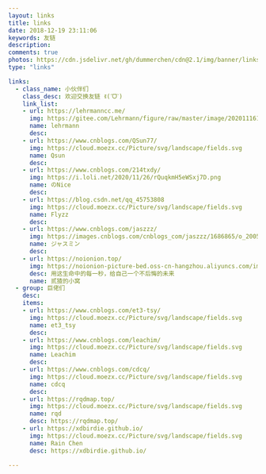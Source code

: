 ```yaml
---
layout: links
title: links
date: 2018-12-19 23:11:06
keywords: 友链
description: 
comments: true
photos: https://cdn.jsdelivr.net/gh/dummerchen/cdn@2.1/img/banner/links.jpg
type: "links"

links:
  - class_name: 小伙伴们
    class_desc: 欢迎交换友链 ꉂ(ˊᗜˋ)
    link_list:
    - url: https://lehrmanncc.me/
      img: https://gitee.com/Lehrmann/figure/raw/master/image/20201116122755.jpg
      name: lehrmann
      desc: 
    - url: https://www.cnblogs.com/QSun77/
      img: https://cloud.moezx.cc/Picture/svg/landscape/fields.svg
      name: Qsun
      desc: 
    - url: https://www.cnblogs.com/214txdy/
      img: https://i.loli.net/2020/11/26/rQuqkmH5eWSxj7D.png
      name: のNice
      desc: 
    - url: https://blog.csdn.net/qq_45753808
      img: https://cloud.moezx.cc/Picture/svg/landscape/fields.svg
      name: Flyzz
      desc: 
    - url: https://www.cnblogs.com/jaszzz/
      img: https://images.cnblogs.com/cnblogs_com/jaszzz/1686865/o_200530030710Screenshot_20200412_102749.jpg
      name: ジャスミン
      desc:   
    - url: https://noionion.top/
      img: https://noionion-picture-bed.oss-cn-hangzhou.aliyuncs.com/img/head.jpg
      desc: 用这生命中的每一秒，给自己一个不后悔的未来
      name: 贰猹的小窝
  - group: 巨佬们
    desc: 
    items:
    - url: https://www.cnblogs.com/et3-tsy/
      img: https://cloud.moezx.cc/Picture/svg/landscape/fields.svg
      name: et3_tsy
      desc: 
    - url: https://www.cnblogs.com/leachim/
      img: https://cloud.moezx.cc/Picture/svg/landscape/fields.svg
      name: Leachim
      desc: 
    - url: https://www.cnblogs.com/cdcq/
      img: https://cloud.moezx.cc/Picture/svg/landscape/fields.svg
      name: cdcq
      desc: 
    - url: https://rqdmap.top/
      img: https://cloud.moezx.cc/Picture/svg/landscape/fields.svg
      name: rqd
      desc: https://rqdmap.top/
    - url: https://xdbirdie.github.io/
      img: https://cloud.moezx.cc/Picture/svg/landscape/fields.svg
      name: Rain Chen
      desc: https://xdbirdie.github.io/
    
---
```


<div id='myfriend'></div>